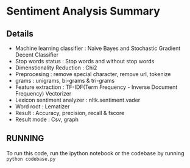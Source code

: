 # Sentiment Analysis Summary


## Details
- Machine learning classifier : Naive Bayes and Stochastic Gradient Decent Classifier
- Stop words status : Stop words and without stop words
- Dimenstionality Reduction : Chi2
- Preprocesing : remove special character, remove url, tokenize
- grams :  unigrams, bi-grams & tri-grams
- Feature extraction : TF-IDF(Term Frequency - Inverse Document Frequency) Vectorizer
- Lexicon sentiment analyzer :  nltk.sentiment.vader
- Word root :  Lematizer
- Result : Accuracy, precision, recall & fscore
- Result mode : Csv, graph


## RUNNING
To run this code, run the ipython notebook or the codebase by running `python codebase.py`